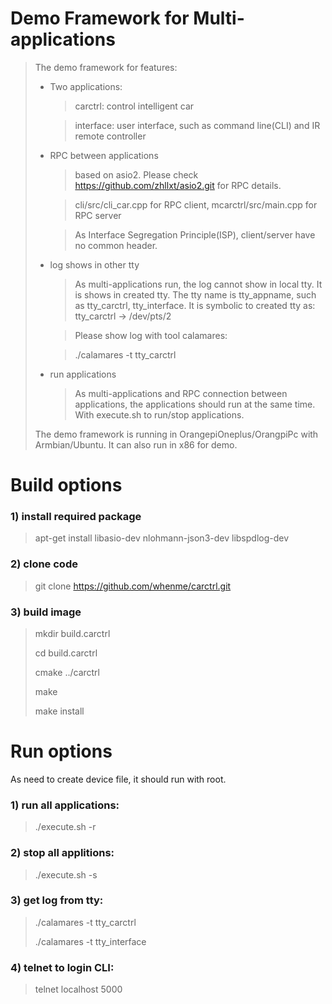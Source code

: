# Demo Framework for Multi-applications
> The demo framework for features:
>
> * Two applications:
>
>    > carctrl:   control intelligent car
>
>    > interface: user interface, such as command line(CLI) and IR remote controller
>
> * RPC between applications
>
>   > based on asio2. Please check https://github.com/zhllxt/asio2.git for RPC details.
>
>   > cli/src/cli_car.cpp for RPC client, mcarctrl/src/main.cpp for RPC server
>
>   > As Interface Segregation Principle(ISP), client/server have no common header.
>
> * log shows in other tty
>
>   > As multi-applications run, the log cannot show in local tty. It is shows in created tty. The tty name is tty_appname, such as tty_carctrl, tty_interface. It is symbolic to created tty as: tty_carctrl -> /dev/pts/2
>
>   > Please show log with tool calamares:
>
>   >  ./calamares -t tty_carctrl
>
> * run applications
>
>   > As multi-applications and RPC connection between applications, the applications should run at the same time. With execute.sh to run/stop applications.
>
> The demo framework is running in OrangepiOneplus/OrangpiPc with Armbian/Ubuntu. It can also run in x86 for demo.

# Build options
### 1) install required package
>   apt-get install libasio-dev nlohmann-json3-dev libspdlog-dev

### 2) clone code
>   git clone https://github.com/whenme/carctrl.git

### 3) build image
>   mkdir build.carctrl
>
>   cd build.carctrl
>
>   cmake ../carctrl
>
>   make
>
>   make install

# Run options
   As need to create device file, it should run with root.
### 1) run all applications:
>   ./execute.sh -r

### 2) stop all applitions:
>   ./execute.sh -s

### 3) get log from tty:
>   ./calamares -t tty_carctrl
>
>   ./calamares -t tty_interface

### 4) telnet to login CLI:
>   telnet localhost 5000
